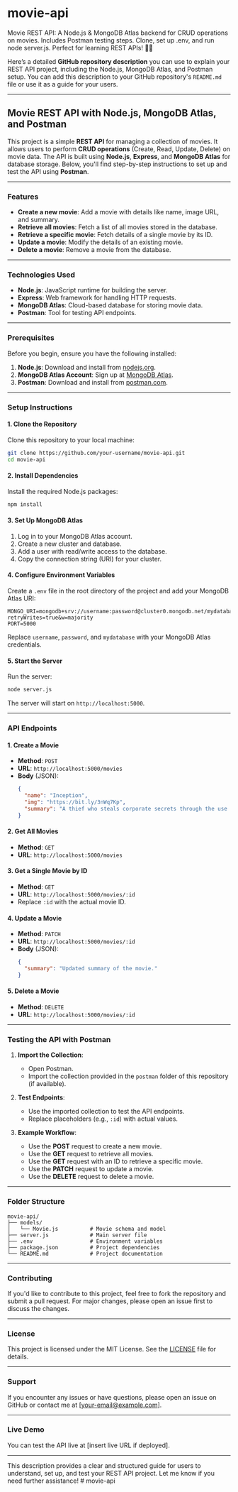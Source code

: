 # movie-api
Movie REST API: A Node.js &amp; MongoDB Atlas backend for CRUD operations on movies. Includes Postman testing steps. Clone, set up .env, and run node server.js. Perfect for learning REST APIs! 🎥🚀

Here’s a detailed **GitHub repository description** you can use to explain your REST API project, including the Node.js, MongoDB Atlas, and Postman setup. You can add this description to your GitHub repository's `README.md` file or use it as a guide for your users.

---

## **Movie REST API with Node.js, MongoDB Atlas, and Postman**

This project is a simple **REST API** for managing a collection of movies. It allows users to perform **CRUD operations** (Create, Read, Update, Delete) on movie data. The API is built using **Node.js**, **Express**, and **MongoDB Atlas** for database storage. Below, you'll find step-by-step instructions to set up and test the API using **Postman**.

---

### **Features**
- **Create a new movie**: Add a movie with details like name, image URL, and summary.
- **Retrieve all movies**: Fetch a list of all movies stored in the database.
- **Retrieve a specific movie**: Fetch details of a single movie by its ID.
- **Update a movie**: Modify the details of an existing movie.
- **Delete a movie**: Remove a movie from the database.

---

### **Technologies Used**
- **Node.js**: JavaScript runtime for building the server.
- **Express**: Web framework for handling HTTP requests.
- **MongoDB Atlas**: Cloud-based database for storing movie data.
- **Postman**: Tool for testing API endpoints.

---

### **Prerequisites**
Before you begin, ensure you have the following installed:
1. **Node.js**: Download and install from [nodejs.org](https://nodejs.org/).
2. **MongoDB Atlas Account**: Sign up at [MongoDB Atlas](https://www.mongodb.com/cloud/atlas).
3. **Postman**: Download and install from [postman.com](https://www.postman.com/).

---

### **Setup Instructions**

#### 1. Clone the Repository
Clone this repository to your local machine:
```bash
git clone https://github.com/your-username/movie-api.git
cd movie-api
```

#### 2. Install Dependencies
Install the required Node.js packages:
```bash
npm install
```

#### 3. Set Up MongoDB Atlas
1. Log in to your MongoDB Atlas account.
2. Create a new cluster and database.
3. Add a user with read/write access to the database.
4. Copy the connection string (URI) for your cluster.

#### 4. Configure Environment Variables
Create a `.env` file in the root directory of the project and add your MongoDB Atlas URI:
```env
MONGO_URI=mongodb+srv://username:password@cluster0.mongodb.net/mydatabase?retryWrites=true&w=majority
PORT=5000
```
Replace `username`, `password`, and `mydatabase` with your MongoDB Atlas credentials.

#### 5. Start the Server
Run the server:
```bash
node server.js
```
The server will start on `http://localhost:5000`.

---

### **API Endpoints**

#### 1. **Create a Movie**
- **Method**: `POST`
- **URL**: `http://localhost:5000/movies`
- **Body** (JSON):
  ```json
  {
    "name": "Inception",
    "img": "https://bit.ly/3nWq7Kp",
    "summary": "A thief who steals corporate secrets through the use of dream-sharing technology."
  }
  ```

#### 2. **Get All Movies**
- **Method**: `GET`
- **URL**: `http://localhost:5000/movies`

#### 3. **Get a Single Movie by ID**
- **Method**: `GET`
- **URL**: `http://localhost:5000/movies/:id`
- Replace `:id` with the actual movie ID.

#### 4. **Update a Movie**
- **Method**: `PATCH`
- **URL**: `http://localhost:5000/movies/:id`
- **Body** (JSON):
  ```json
  {
    "summary": "Updated summary of the movie."
  }
  ```

#### 5. **Delete a Movie**
- **Method**: `DELETE`
- **URL**: `http://localhost:5000/movies/:id`

---

### **Testing the API with Postman**

1. **Import the Collection**:
   - Open Postman.
   - Import the collection provided in the `postman` folder of this repository (if available).

2. **Test Endpoints**:
   - Use the imported collection to test the API endpoints.
   - Replace placeholders (e.g., `:id`) with actual values.

3. **Example Workflow**:
   - Use the **POST** request to create a new movie.
   - Use the **GET** request to retrieve all movies.
   - Use the **GET** request with an ID to retrieve a specific movie.
   - Use the **PATCH** request to update a movie.
   - Use the **DELETE** request to delete a movie.

---

### **Folder Structure**
```
movie-api/
├── models/
│   └── Movie.js          # Movie schema and model
├── server.js             # Main server file
├── .env                  # Environment variables
├── package.json          # Project dependencies
└── README.md             # Project documentation
```

---

### **Contributing**
If you'd like to contribute to this project, feel free to fork the repository and submit a pull request. For major changes, please open an issue first to discuss the changes.

---

### **License**
This project is licensed under the MIT License. See the [LICENSE](LICENSE) file for details.

---

### **Support**
If you encounter any issues or have questions, please open an issue on GitHub or contact me at [your-email@example.com].

---

### **Live Demo**
You can test the API live at [insert live URL if deployed].

---

This description provides a clear and structured guide for users to understand, set up, and test your REST API project. Let me know if you need further assistance!
#   m o v i e - a p i  
 